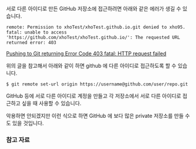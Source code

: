 서로 다른 아이디로 만든 GitHub 저장소에 접근하려면 아래와 같은 에러가 생길 수 있습니다. 

```
remote: Permission to xhoTest/xhoTest.github.io.git denied to xho95.
fatal: unable to access 'https://github.com/xhoTest/xhoTest.github.io/': The requested URL returned error: 403
```

[Pushing to Git returning Error Code 403 fatal: HTTP request failed](http://stackoverflow.com/questions/7438313/pushing-to-git-returning-error-code-403-fatal-http-request-failed)

위의 글을 참고해서 아래와 같이 하면 github 에 다른 아이디로 접근하도록 할 수 있습니다.

```
$ git remote set-url origin https://username@github.com/user/repo.git
```

GitHub 등에 서로 다른 아이디로 계정을 만들고 각 저장소에서 서로 다른 아이디로 접근하고 싶을 때 사용할 수 있습니다.

악용하면 안되겠지만 이런 식으로 하면 GitHub 에 보다 많은 private 저장소를 만들 수도 있을 것입니다.

### 참고 자료